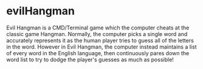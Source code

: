 # evilHangman


Evil Hangman is a CMD/Terminal game which the computer cheats at the classic game Hangman.
Normally, the computer picks a single word and accurately represents it as the human player tries to guess all of the letters in the word.
However in Evil Hangman, the computer instead maintains a list of every word in the English language, then continuously pares down the word list to try to 
dodge the player's guesses as much as possible!
